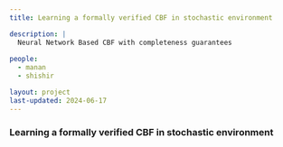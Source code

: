 ```yaml
---
title: Learning a formally verified CBF in stochastic environment

description: |
  Neural Network Based CBF with completeness guarantees
  
people:
  - manan
  - shishir

layout: project
last-updated: 2024-06-17
---
```

### Learning a formally verified CBF in stochastic environment

